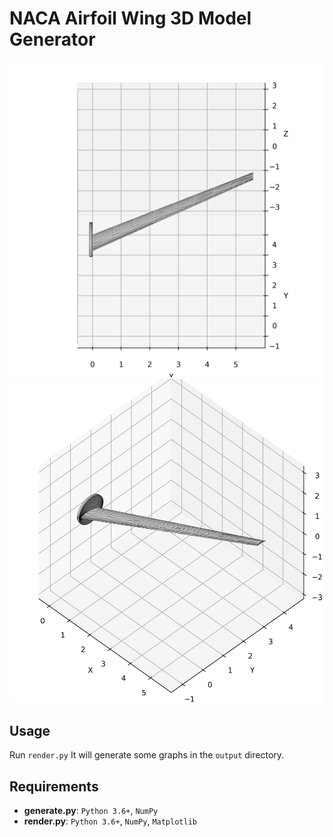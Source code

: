 # NACA Airfoil Wing 3D Model Generator

![](./output/model-1.png)
![](./output/model-2.png)

## Usage

Run `render.py` It will generate some graphs in the `output` directory.

## Requirements

- **generate.py**: `Python 3.6+`, `NumPy`
- **render.py**: `Python 3.6+`, `NumPy`, `Matplotlib`
